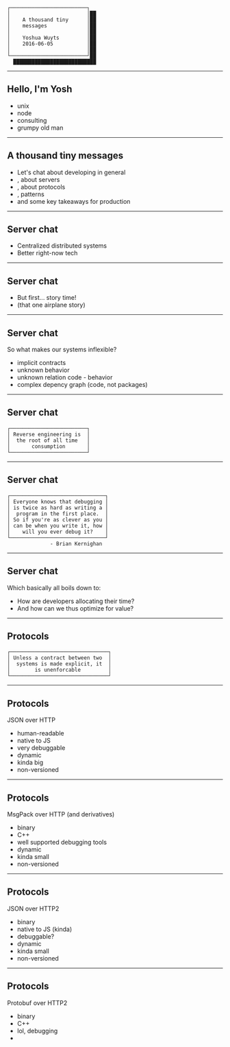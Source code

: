 ```
┌─────────────────────────┐
│                         │██
│    A thousand tiny      │██
│    messages             │██
│                         │██
│    Yoshua Wuyts         │██
│    2016-06-05           │██
│                         │██
└─────────────────────────┘██
  ███████████████████████████
```

---
## Hello, I'm Yosh
- unix
- node
- consulting
- grumpy old man

---
## A thousand tiny messages
- Let's chat about developing in general
- , about servers
- , about protocols
- , patterns
- and some key takeaways for production

---
## Server chat
- Centralized distributed systems
- Better right-now tech

---
## Server chat
- But first... story time!
- (that one airplane story)

---
## Server chat
So what makes our systems inflexible?
- implicit contracts
- unknown behavior
- unknown relation code - behavior
- complex depency graph (code, not packages)

---
## Server chat
```
┌─────────────────────────┐
│ Reverse engineering is  │
│  the root of all time   │
│       consumption       │
└─────────────────────────┘
```

---
## Server chat
```
┌───────────────────────────────┐
│ Everyone knows that debugging │
│ is twice as hard as writing a │
│  program in the first place.  │
│ So if you're as clever as you │
│ can be when you write it, how │
│    will you ever debug it?    │
└───────────────────────────────┘
              - Brian Kernighan
```

---
## Server chat
Which basically all boils down to:
- How are developers allocating their time?
- And how can we thus optimize for value?

---
## Protocols
```
┌────────────────────────────────┐
│ Unless a contract between two  │
│  systems is made explicit, it  │
│        is unenforcable         │
└────────────────────────────────┘
```

---
## Protocols
JSON over HTTP
- human-readable
- native to JS
- very debuggable
- dynamic
- kinda big
- non-versioned

---
## Protocols
MsgPack over HTTP (and derivatives)
- binary
- C++
- well supported debugging tools
- dynamic
- kinda small
- non-versioned

---
## Protocols
JSON over HTTP2
- binary
- native to JS (kinda)
- debuggable?
- dynamic
- kinda small
- non-versioned

---
## Protocols
Protobuf over HTTP2
- binary
- C++
- lol, debugging
- 
